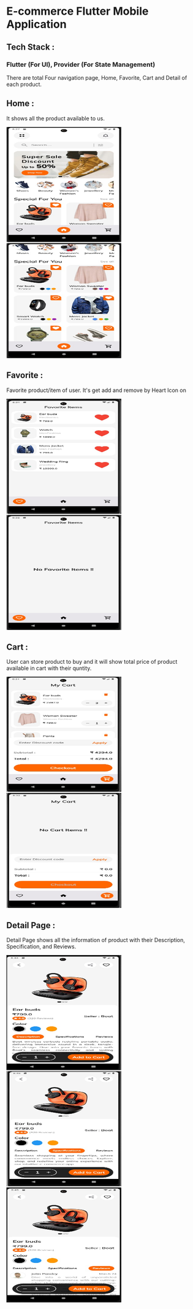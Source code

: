 <h1> E-commerce Flutter Mobile Application </h1>

<h2> Tech Stack :  </h2>
<h3> Flutter (For UI), Provider (For State Management) </h3>

<p> There are total Four navigation page, Home, Favorite, Cart and Detail of each product. </p>

<h2> Home : </h2>
<p> It shows all the product available to us. </p>
<img src="/images/app/home_screen_1.jpg" height="300" width="300" />
<img src="/images/app/home_screen_2.jpg" height="300" width="300" />

<h2> Favorite : </h2>
<p> Favorite product/item of user. It's get add and remove by Heart Icon on  </p>
<img src="/images/app/favorite_1.jpg" height="300" width="300" />
<img src="/images/app/favorite_2.jpg" height="300" width="300" />

<h2> Cart : </h2>
<p> User can store product to buy and it will show total price of product available in cart with their quntity. </p>
<img src="/images/app/cart_1.jpg" height="300" width="300" />
<img src="/images/app/cart_2.jpg" height="300" width="300" />

<h2> Detail Page : </h2>
<p> Detail Page shows all the information of product with their Description, Specification, and Reviews.  </p>
<img src="/images/app/detail_1.jpg" height="300" width="300" />
<img src="/images/app/detail_2.jpg" height="300" width="300" />
<img src="/images/app/detail_3.jpg" height="300" width="300" />
